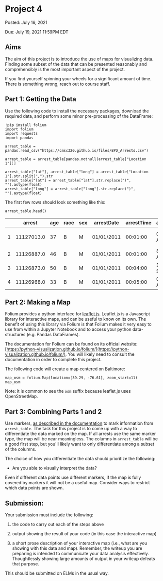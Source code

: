 # Project 4

Posted: July 16, 2021

Due: July 19, 2021 11:59PM EDT

## Aims

The aim of this project is to introduce the use of maps for visualizing data.
Finding some subset of the data that can be presented reasonably and
comprehensibly is the most important aspect of the project.

If you find yourself spinning your wheels for a significant amount of time.
There is something wrong, reach out to course staff.

## Part 1: Getting the Data

Use the following code to install the necessary packages, download the required
data, and perform some minor pre-processing of the DataFrame:

```{python}
!pip install folium
import folium
import requests
import pandas

arrest_table = pandas.read_csv("https://cmsc320.github.io/files/BPD_Arrests.csv")

arrest_table = arrest_table[pandas.notnull(arrest_table["Location 1"])]

arrest_table["lat"], arrest_table["long"] = arrest_table["Location 1"].str.split(",").str
arrest_table["lat"] = arrest_table["lat"].str.replace("(", "").astype(float)
arrest_table["long"] = arrest_table["long"].str.replace(")", "").astype(float)
```

The first few rows should look something like this:

```{python}
arrest_table.head()
```


|     | arrest |  age | race | sex |  arrestDate | arrestTime | arrestLocation  | incidentOffense  | incidentLocation  | charge  | chargeDescription   | district  | post  | neighborhood | Location 1 | lat | long |
| --- | ---    |  --- | ---  | --- |  --- | --- | ---  | ---  | ---  | ---  | ---   | ---  | ---  | ---  | --- |  ---   | --- |
| 1 |11127013.0 | 37 | B | M | 01/01/2011 | 00:01:00  | 000 Wilkens Ave  | 79-Other              | Wilkens Av & S Payson St  | 1 1425 | Reckless Endangerment || Hand Gun Violation | SOUTHERN     | 934.0 | Carrollton Ridge       | (39.2814026274, -76.6483635135) | 39.281403 | -76.648364 |
| 2 |11126887.0 | 46 | B | M | 01/01/2011 | 00:01:00  | 800 Mayfield Ave | Unknown Offense       | NaN                       | NaN    | Unknown Charge                              | NORTHEASTERN | 415.0 | Belair-Edison          | (39.3227699160, -76.5735750473) | 39.322770 | -76.573575 |
| 3 |11126873.0 | 50 | B | M | 01/01/2011 | 00:04:00  | 100 Ashburton St | 79-Other              | 2100 Ashburton St         | 1 1106 | Reg Firearm:Illegal Possession || Hgv       | WESTERN      | 735.0 | Panway/Braddish Avenue | (39.3117196723, -76.6623546313) | 39.311720 | -76.662355 |
| 4 |11126968.0 | 33 | B | M | 01/01/2011 | 00:05:00  | 000 Wilsby Ave   | Unknown Offense       | 1700 Aliceanna St         | NaN    | Unknown Charge                              | NORTHERN     | 525.0 | Pen Lucy               | (39.3382885254, -76.6045667070) | 39.338289 | -76.604567 |


## Part 2: Making a Map

Folium provides a python interface for [leaflet.js](https://leafletjs.com/).
Leaflet.js is a Javascript library for interactive maps, and can be useful to
know on its own. The benefit of using this library via Folium is that Folium
makes it very easy to use from within a Jupyter Notebook and to access your
python data-structures (e.g.  Pandas DataFrames).

The documentation for Folium can be found on its official website:
[https://python-visualization.github.io/folium/](https://python-visualization.github.io/folium/).
You will likely need to consult the documentation in order to complete this
project.

The following code will create a map centered on Baltimore:


```{python}
map_osm = folium.Map(location=[39.29, -76.61], zoom_start=11)
map_osm
```

Note: it is common to see the `osm` suffix because leaflet.js uses
OpenStreetMap.

## Part 3: Combining Parts 1 and 2

Use markers, [as described in the
documentation](https://python-visualization.github.io/folium/quickstart.html#Markers)
to mark information from `arrest_table`. The task for this project is to come
up with a way to differentiate the data marked on the map. If all arrests use
the same marker type, the map will be near meaningless. The columns in
`arrest_table` will be a good first step, but you'll likely want to only
differentiate among a subset of the columns.

The choice of how you differentiate the data should prioritize the following:

* Are you able to visually interpret the data?

Even if different data points use different markers, if the map is fully
covered by markers it will not be a useful map. Consider ways to restrict which
data points are shown.

## Submission:


Your submission must include the following:


1. the code to carry out each of the steps above

2. output showing the result of your code (in this case the interactive map)

3. a short prose description of your interactive map (i.e., what are you
showing with this data and map). Remember, the writeup you are preparing is
intended to communicate your data analysis effectively.  Thoughtlessly showing
large amounts of output in your writeup defeats that purpose.

This should be submitted on ELMs in the usual way.
